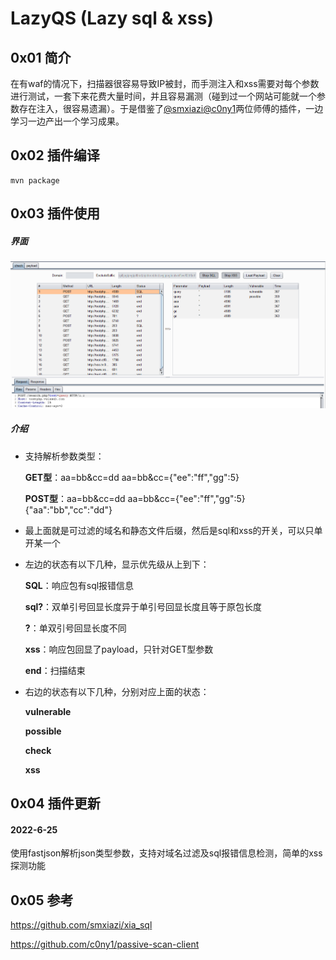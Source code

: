 # LazyQS (Lazy sql & xss)



## 0x01 简介

在有waf的情况下，扫描器很容易导致IP被封，而手测注入和xss需要对每个参数进行测试，一套下来花费大量时间，并且容易漏测（碰到过一个网站可能就一个参数存在注入，很容易遗漏）。于是借鉴了[@smxiazi](https://github.com/smxiazi/xia_sql)[@c0ny1](https://github.com/c0ny1/passive-scan-client)两位师傅的插件，一边学习一边产出一个学习成果。



## 0x02 插件编译

```
mvn package
```



## 0x03 插件使用

##### 界面

![image-20220625182028121](./doc/image-20220625182028121.png)

##### 介绍

- 支持解析参数类型：

  **GET型**：aa=bb&cc=dd     aa=bb&cc={"ee":"ff","gg":5}

  **POST型**：aa=bb&cc=dd     aa=bb&cc={"ee":"ff","gg":5}    {"aa":"bb","cc":"dd"}

- 最上面就是可过滤的域名和静态文件后缀，然后是sql和xss的开关，可以只单开某一个

- 左边的状态有以下几种，显示优先级从上到下：

  **SQL**：响应包有sql报错信息

  **sql?**：双单引号回显长度异于单引号回显长度且等于原包长度

  **?**：单双引号回显长度不同

  **xss**：响应包回显了payload，只针对GET型参数

  **end**：扫描结束

- 右边的状态有以下几种，分别对应上面的状态：

  **vulnerable**

  **possible**

  **check**

  **xss**



## 0x04 插件更新

#### 2022-6-25

使用fastjson解析json类型参数，支持对域名过滤及sql报错信息检测，简单的xss探测功能





## 0x05 参考

https://github.com/smxiazi/xia_sql

https://github.com/c0ny1/passive-scan-client



